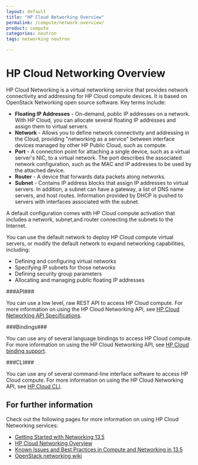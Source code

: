 ```yaml
---
layout: default
title: "HP Cloud Networking Overview"
permalink: /compute/network-overview/
product: compute
categories: neutron
tags: networking neutron

---
```

# HP Cloud Networking Overview

HP Cloud Networking is a virtual networking service that provides network connectivity and addressing for HP Cloud compute devices. It is based on OpenStack Networking open source software. Key terms include:

- **Floating IP Addresses** - On-demand, public IP addresses on a network. With HP Cloud, you can allocate several floating IP addresses and assign them to virtual servers. 
- **Network** - Allows you to define network connectivity and addressing in the Cloud, providing "networking as a service" between interface devices managed by other HP Public Cloud, such as compute. 
- **Port** - A connection point for attaching a single device, such as a virtual server's NIC, to a virtual network.  The port describes the associated network configuration, such as the MAC and IP addresses to be used by the attached device.
- **Router** - A device that forwards data packets along networks. 
- **Subnet** - Contains IP address blocks that assign IP addresses to virtual servers. In addition, a subnet can have a gateway, a list of DNS name servers, and host routes. Information provided by DHCP is pushed to servers with interfaces associated with the subnet.


A default configuration comes with HP Cloud compute activation that includes a network, subnet,and  router connecting the subnets to the Internet.

You can use the default network to deploy HP Cloud compute virtual servers, or modify the default network to expand networking capabilities, including:

* Defining and configuring virtual networks
* Specifying IP subnets for those networks
* Defining security group parameters
* Allocating and managing public floating IP addresses


###API###
 
You can use a low level, raw REST API to access HP Cloud compute. For more information on using the HP Cloud Networking API, see [HP Cloud Networking API Specifications](https://docs.hpcloud.com/api/v13/networking).


###Bindings###

You can use any of several language bindings to access HP Cloud compute. For more information on using the HP Cloud Networking API, see [HP Cloud binding support](http://docs.hpcloud.com/bindings/).

###CLI###

You can use any of several command-line interface software to access HP Cloud compute. For more information on using the HP Cloud Networking API, see [HP Cloud CLI](http://docs.hpcloud.com/cli/).


## For further information

Check out the following pages for more information on using HP Cloud Networking services:

- [Getting Started with Networking 13.5](/compute.networking.getting-started)
- [HP Cloud Networking Overview](/networking/)
- [Known Issues and Best Practices in Compute and Networking in 13.5](https://community.hpcloud.com/article/known-issues-and-best-practices-compute-and-networking-135)
- [OpenStack networking wiki](https://wiki.openstack.org/wiki/Quantum)

